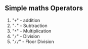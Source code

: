 ## Simple maths Operators
1. "`+`" - addition
2. "`-`" - Subtraction
3. "`*`" - Multiplication
4. "`/`" - Division
5. "`//`" - Floor Division



